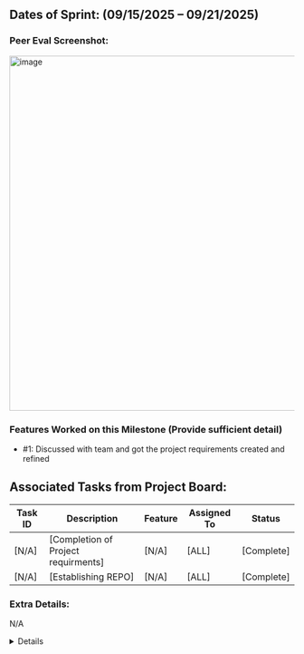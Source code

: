## Dates of Sprint: (09/15/2025 – 09/21/2025)

### Peer Eval Screenshot:

<img width="1092" height="626" alt="image" src="https://github.com/user-attachments/assets/1cd5aa35-ccdd-41b8-a9e8-a50ae9f1a9c3" />


### Features Worked on this Milestone (Provide sufficient detail)
  * #1: Discussed with team and got the project requirements created and refined


## Associated Tasks from Project Board:

| Task ID | Description        | Feature   | Assigned To | Status   |
| ------- | ------------------ | --------- | ----------- | -------- |
| [N/A]   | [Completion of Project requirments] | [N/A] | [ALL]  | [Complete] |
| [N/A]   | [Establishing REPO]| [N/A]     | [ALL]       | [Complete]|



### Extra Details:

N/A
<details>



## Dates of Sprint: (09/15/2025 – 09/21/2025)

### Peer Eval Screenshot:

<img width="1092" height="626" alt="image" src="https://github.com/user-attachments/assets/1cd5aa35-ccdd-41b8-a9e8-a50ae9f1a9c3" />


### Features Worked on this Milestone (Provide sufficient detail)
  * #1: Discussed with team and got the project requirements created and refined


## Associated Tasks from Project Board:

| Task ID | Description        | Feature   | Assigned To | Status   |
| ------- | ------------------ | --------- | ----------- | -------- |
| [N/A]   | [Completion of Project requirments] | [N/A] | [ALL]  | [Complete] |
| [N/A]   | [Establishing REPO]| [N/A]     | [ALL]       | [Complete]|



### Extra Details:

N/A
<details>
